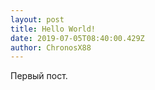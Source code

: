 ```yaml
---
layout: post
title: Hello World!
date: 2019-07-05T08:40:00.429Z
author: ChronosX88
---
```

Первый пост.
